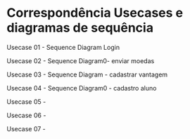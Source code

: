 # Correspondência Usecases e diagramas de sequência

Usecase 01 - Sequence Diagram Login

Usecase 02 - Sequence Diagram0- enviar moedas

Usecase 03 - Sequence Diagram - cadastrar vantagem

Usecase 04 - Sequence Diagram0 - cadastro aluno

Usecase 05 - 

Usecase 06 - 

Usecase 07 - 
